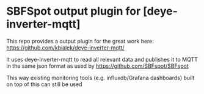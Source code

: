 # SBFSpot output plugin for [deye-inverter-mqtt]

This repo provides a output plugin for the great work here: https://github.com/kbialek/deye-inverter-mqtt/

It uses deye-inverter-mqtt to read all relevant data and publishes it to MQTT in the same json format as used by 
https://github.com/SBFspot/SBFspot

This way existing monitoring tools (e.g. influxdb/Grafana dashboards) built on top of this can still be used
